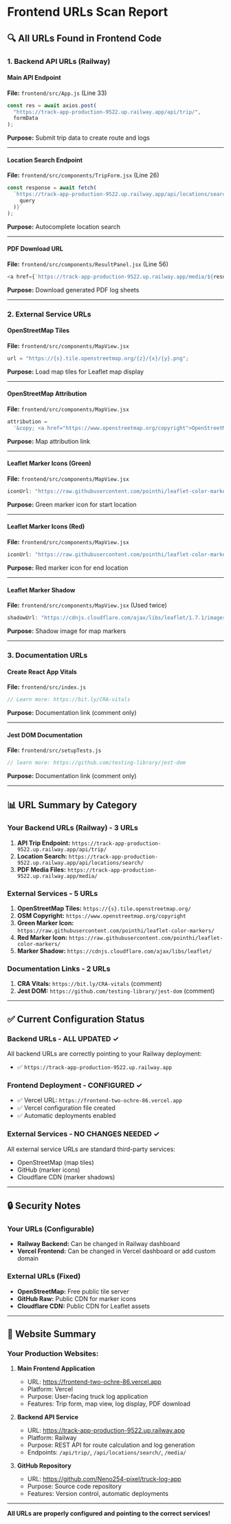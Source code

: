 # Frontend URLs Scan Report

## 🔍 All URLs Found in Frontend Code

### 1. Backend API URLs (Railway)

#### Main API Endpoint

**File:** `frontend/src/App.js` (Line 33)

```javascript
const res = await axios.post(
  "https://track-app-production-9522.up.railway.app/api/trip/",
  formData
);
```

**Purpose:** Submit trip data to create route and logs

---

#### Location Search Endpoint

**File:** `frontend/src/components/TripForm.jsx` (Line 26)

```javascript
const response = await fetch(
  `https://track-app-production-9522.up.railway.app/api/locations/search/?q=${encodeURIComponent(
    query
  )}`
);
```

**Purpose:** Autocomplete location search

---

#### PDF Download URL

**File:** `frontend/src/components/ResultPanel.jsx` (Line 56)

```javascript
<a href={`https://track-app-production-9522.up.railway.app/media/${result.pdf_url}`} target="_blank" rel="noopener noreferrer">
```

**Purpose:** Download generated PDF log sheets

---

### 2. External Service URLs

#### OpenStreetMap Tiles

**File:** `frontend/src/components/MapView.jsx`

```javascript
url = "https://{s}.tile.openstreetmap.org/{z}/{x}/{y}.png";
```

**Purpose:** Load map tiles for Leaflet map display

---

#### OpenStreetMap Attribution

**File:** `frontend/src/components/MapView.jsx`

```javascript
attribution =
  '&copy; <a href="https://www.openstreetmap.org/copyright">OpenStreetMap</a> contributors';
```

**Purpose:** Map attribution link

---

#### Leaflet Marker Icons (Green)

**File:** `frontend/src/components/MapView.jsx`

```javascript
iconUrl: "https://raw.githubusercontent.com/pointhi/leaflet-color-markers/master/img/marker-icon-2x-green.png";
```

**Purpose:** Green marker icon for start location

---

#### Leaflet Marker Icons (Red)

**File:** `frontend/src/components/MapView.jsx`

```javascript
iconUrl: "https://raw.githubusercontent.com/pointhi/leaflet-color-markers/master/img/marker-icon-2x-red.png";
```

**Purpose:** Red marker icon for end location

---

#### Leaflet Marker Shadow

**File:** `frontend/src/components/MapView.jsx` (Used twice)

```javascript
shadowUrl: "https://cdnjs.cloudflare.com/ajax/libs/leaflet/1.7.1/images/marker-shadow.png";
```

**Purpose:** Shadow image for map markers

---

### 3. Documentation URLs

#### Create React App Vitals

**File:** `frontend/src/index.js`

```javascript
// Learn more: https://bit.ly/CRA-vitals
```

**Purpose:** Documentation link (comment only)

---

#### Jest DOM Documentation

**File:** `frontend/src/setupTests.js`

```javascript
// learn more: https://github.com/testing-library/jest-dom
```

**Purpose:** Documentation link (comment only)

---

## 📊 URL Summary by Category

### Your Backend URLs (Railway) - 3 URLs

1. **API Trip Endpoint:** `https://track-app-production-9522.up.railway.app/api/trip/`
2. **Location Search:** `https://track-app-production-9522.up.railway.app/api/locations/search/`
3. **PDF Media Files:** `https://track-app-production-9522.up.railway.app/media/`

### External Services - 5 URLs

1. **OpenStreetMap Tiles:** `https://{s}.tile.openstreetmap.org/`
2. **OSM Copyright:** `https://www.openstreetmap.org/copyright`
3. **Green Marker Icon:** `https://raw.githubusercontent.com/pointhi/leaflet-color-markers/`
4. **Red Marker Icon:** `https://raw.githubusercontent.com/pointhi/leaflet-color-markers/`
5. **Marker Shadow:** `https://cdnjs.cloudflare.com/ajax/libs/leaflet/`

### Documentation Links - 2 URLs

1. **CRA Vitals:** `https://bit.ly/CRA-vitals` (comment)
2. **Jest DOM:** `https://github.com/testing-library/jest-dom` (comment)

---

## ✅ Current Configuration Status

### Backend URLs - ALL UPDATED ✓

All backend URLs are correctly pointing to your Railway deployment:

- ✅ `https://track-app-production-9522.up.railway.app`

### Frontend Deployment - CONFIGURED ✓

- ✅ Vercel URL: `https://frontend-two-ochre-86.vercel.app`
- ✅ Vercel configuration file created
- ✅ Automatic deployments enabled

### External Services - NO CHANGES NEEDED ✓

All external service URLs are standard third-party services:

- OpenStreetMap (map tiles)
- GitHub (marker icons)
- Cloudflare CDN (marker shadows)

---

## 🔒 Security Notes

### Your URLs (Configurable)

- **Railway Backend:** Can be changed in Railway dashboard
- **Vercel Frontend:** Can be changed in Vercel dashboard or add custom domain

### External URLs (Fixed)

- **OpenStreetMap:** Free public tile server
- **GitHub Raw:** Public CDN for marker icons
- **Cloudflare CDN:** Public CDN for Leaflet assets

---

## 🎯 Website Summary

### Your Production Websites:

1. **Main Frontend Application**

   - URL: https://frontend-two-ochre-86.vercel.app
   - Platform: Vercel
   - Purpose: User-facing truck log application
   - Features: Trip form, map view, log display, PDF download

2. **Backend API Service**

   - URL: https://track-app-production-9522.up.railway.app
   - Platform: Railway
   - Purpose: REST API for route calculation and log generation
   - Endpoints: `/api/trip/`, `/api/locations/search/`, `/media/`

3. **GitHub Repository**
   - URL: https://github.com/Neno254-pixel/truck-log-app
   - Purpose: Source code repository
   - Features: Version control, automatic deployments

---

**All URLs are properly configured and pointing to the correct services!**
